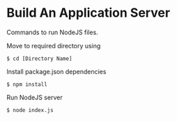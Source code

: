 # Build An Application Server

Commands to run NodeJS files.


Move to required directory using

```
$ cd [Directory Name]
```

Install package.json dependencies

```
$ npm install
```

Run NodeJS server

```
$ node index.js
```
